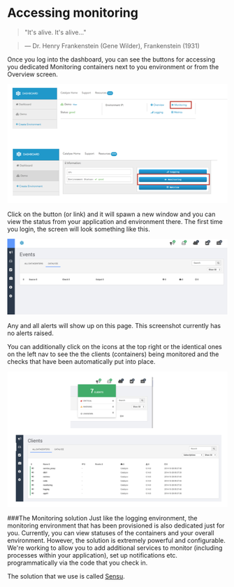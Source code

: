 # Accessing monitoring

> "It's alive. It's alive..."

> — Dr. Henry Frankenstein (Gene Wilder), Frankenstein (1931)

Once you log into the dashboard, you can see the buttons for accessing you dedicated Monitoring containers next to you environment or from the Overview screen.

![Accessing Monitoring Environment](../pics/35.accessing.monitoring.png)

Click on the button (or link) and it will spawn a new window and you can view the status from your application and environment there. The first time you login, the screen will look something like this.

![View monitoring](../pics/36.view.monitoring.png)

Any and all alerts will show up on this page. This screenshot currently has no alerts raised.

You can additionally click on the icons at the top right or the identical ones on the left nav to see the the clients (containers) being monitored and the checks that have been automatically put into place.

![View clients monitored](../pics/37.view.clients.sensu.png)


###The Monitoring solution
Just like the logging environment, the monitoring environment that has been provisioned is also dedicated just for you. Currently, you can view statuses of the containers and your overall environment. However, the solution is extremely powerful and configurable. We're working to allow you to add additional services to monitor (including processes within your application), set up notifications etc. programmatically via the code that you check in. 

The solution that we use is called [Sensu](http://sensuapp.org/#features).
